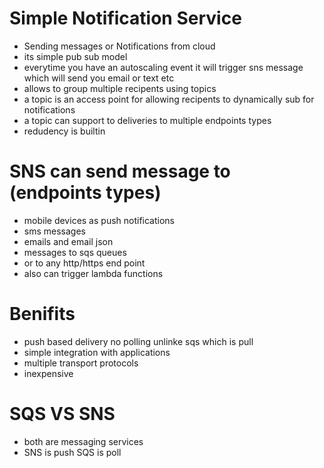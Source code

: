 # Simple Notification Service

- Sending messages or Notifications from cloud
- its simple pub sub model
- everytime you have an autoscaling event it will trigger sns message which will send you email or text etc
- allows to group multiple recipents using topics
- a topic is an access point for allowing recipents to dynamically sub for notifications
- a topic can support to deliveries to multiple endpoints types
- redudency is builtin


# SNS can send message to (endpoints types)
- mobile devices as push notifications
- sms messages
- emails and email json
- messages to sqs queues
- or to any http/https end point
- also can trigger lambda functions

# Benifits
- push based delivery no polling unlinke sqs which is pull
- simple integration with applications
- multiple transport protocols
- inexpensive

# SQS VS SNS
- both are messaging services
- SNS is push SQS is poll